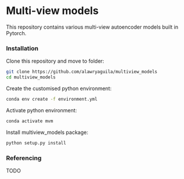 # Multi-view models 

This repository contains various multi-view autoencoder models built in Pytorch.

### Installation

Clone this repository and move to folder:
```bash
git clone https://github.com/alawryaguila/multiview_models
cd multiview_models
```

Create the customised python environment:
```bash
conda env create -f environment.yml
```

Activate python environment:
```bash
conda activate mvm
```

Install multiview_models package:
```bash
python setup.py install
```

### Referencing

TODO

